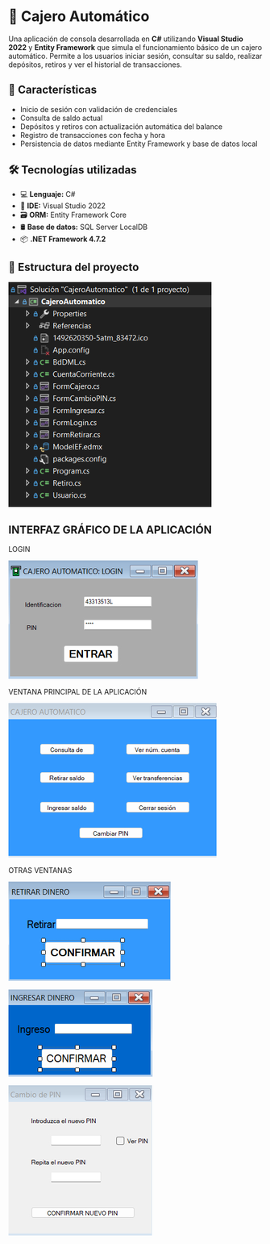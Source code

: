 # 🏧 Cajero Automático

Una aplicación de consola desarrollada en **C#** utilizando **Visual Studio 2022** y **Entity Framework** que simula el funcionamiento básico de un cajero automático. 
Permite a los usuarios iniciar sesión, consultar su saldo, realizar depósitos, retiros y ver el historial de transacciones.

## 🚀 Características

- Inicio de sesión con validación de credenciales
- Consulta de saldo actual
- Depósitos y retiros con actualización automática del balance
- Registro de transacciones con fecha y hora
- Persistencia de datos mediante Entity Framework y base de datos local

## 🛠️ Tecnologías utilizadas

- 💻 **Lenguaje:** C#
- 🧰 **IDE:** Visual Studio 2022
- 🗃️ **ORM:** Entity Framework Core
- 🛢️ **Base de datos:** SQL Server LocalDB
- 📦 **.NET Framework 4.7.2**

## 📂 Estructura del proyecto
![Estructura del proyecto](screenshots/estructuraProyecto.jpg)


## INTERFAZ GRÁFICO DE LA APLICACIÓN

LOGIN


![Ventana login](screenshots/login.jpg)

VENTANA PRINCIPAL DE LA APLICACIÓN


![Ventana principal](screenshots/cajero.jpg)

OTRAS VENTANAS


![Retirar saldo](screenshots/retirar.jpg)

![Ingresar saldo](screenshots/ingresar.jpg)

![Cambio PIN](screenshots/cambioPin.jpg)
